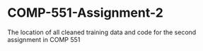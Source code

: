 # COMP-551-Assignment-2
The location of all cleaned training data and code for the second assignment in COMP 551
